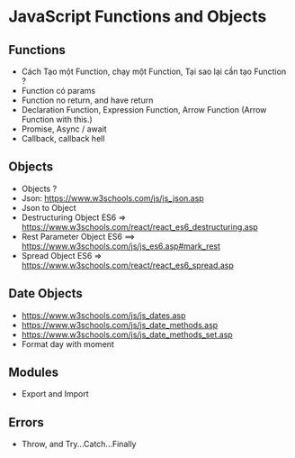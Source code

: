 # JavaScript Functions and Objects

## Functions

- Cách Tạo một Function, chạy một Function, Tại sao lại cần tạo Function ?
- Function có params
- Function no return, and have return
- Declaration Function, Expression Function,  Arrow Function (Arrow Function with this.)
- Promise, Async / await
- Callback, callback hell

## Objects

- Objects ?
- Json: <https://www.w3schools.com/js/js_json.asp>
- Json to Object
- Destructuring Object ES6 => https://www.w3schools.com/react/react_es6_destructuring.asp
- Rest Parameter Object ES6 ==> https://www.w3schools.com/js/js_es6.asp#mark_rest
- Spread Object ES6 => https://www.w3schools.com/react/react_es6_spread.asp

## Date Objects

- <https://www.w3schools.com/js/js_dates.asp>
- <https://www.w3schools.com/js/js_date_methods.asp>
- <https://www.w3schools.com/js/js_date_methods_set.asp>
- Format day with moment

## Modules

- Export and Import

## Errors

- Throw, and Try...Catch...Finally
